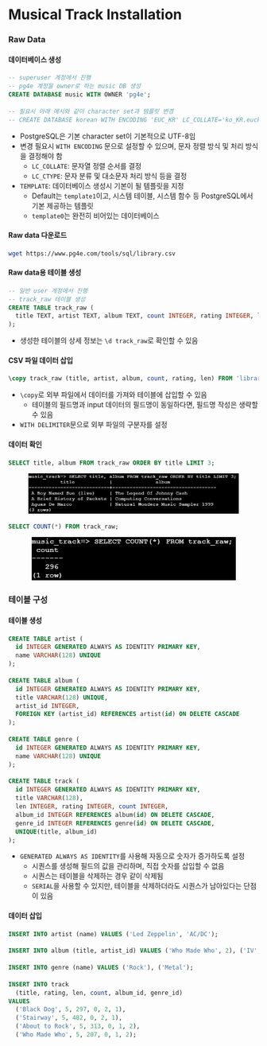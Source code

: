 # Musical Track Installation

### Raw Data

#### 데이터베이스 생성

```sql
-- superuser 계정에서 진행
-- pg4e 계정을 owner로 하는 music DB 생성
CREATE DATABASE music WITH OWNER 'pg4e';

-- 필요시 아래 예시와 같이 character set과 템플릿 변경
-- CREATE DATABASE korean WITH ENCODING 'EUC_KR' LC_COLLATE='ko_KR.euckr' LC_CTYPE='ko_KR.euckr' TEMPLATE=template0;
```

- PostgreSQL은 기본 character set이 기본적으로 UTF-8임
- 변경 필요시 `WITH ENCODING` 문으로 설정할 수 있으며, 문자 정렬 방식 및 처리 방식을 결정해야 함
  - `LC_COLLATE`: 문자열 정렬 순서를 결정
  - `LC_CTYPE`: 문자 분류 및 대소문자 처리 방식 등을 결정
- `TEMPLATE`: 데이터베이스 생성시 기본이 될 템플릿을 지정
  - Default는 `template1`이고, 시스템 테이블, 시스템 함수 등 PostgreSQL에서 기본 제공하는 템플릿
  - `template0`는 완전히 비어있는 데이터베이스

#### Raw data 다운로드

```bash
wget https://www.pg4e.com/tools/sql/library.csv
```

#### Raw data용 테이블 생성

```sql
-- 일반 user 계정에서 진행
-- track_raw 테이블 생성
CREATE TABLE track_raw (
  title TEXT, artist TEXT, album TEXT, count INTEGER, rating INTEGER, len INTEGER
);
```

- 생성한 테이블의 상세 정보는 `\d track_raw`로 확인할 수 있음

#### CSV 파일 데이터 삽입

```sql
\copy track_raw (title, artist, album, count, rating, len) FROM 'library.csv' WITH DELIMITER ',' CSV;
```

- `\copy`로 외부 파일에서 데이터를 가져와 테이블에 삽입할 수 있음
  - 테이블의 필드명과 input 데이터의 필드명이 동일하다면, 필드명 작성은 생략할 수 있음
- `WITH DELIMITER`문으로 외부 파일의 구분자를 설정

#### 데이터 확인

```sql
SELECT title, album FROM track_raw ORDER BY title LIMIT 3;
```

<figure style="text-align: center">
  <img src="./Images/02_01.png">
</figure>

```sql
SELECT COUNT(*) FROM track_raw;
```

<figure style="text-align: center">
  <img src="./Images/02_02.png">
</figure>

### 테이블 구성

#### 테이블 생성

```sql
CREATE TABLE artist (
  id INTEGER GENERATED ALWAYS AS IDENTITY PRIMARY KEY,
  name VARCHAR(128) UNIQUE
);

CREATE TABLE album (
  id INTEGER GENERATED ALWAYS AS IDENTITY PRIMARY KEY,
  title VARCHAR(128) UNIQUE,
  artist_id INTEGER,
  FOREIGN KEY (artist_id) REFERENCES artist(id) ON DELETE CASCADE
);

CREATE TABLE genre (
  id INTEGER GENERATED ALWAYS AS IDENTITY PRIMARY KEY,
  name VARCHAR(128) UNIQUE
);

CREATE TABLE track (
  id INTEGER GENERATED ALWAYS AS IDENTITY PRIMARY KEY,
  title VARCHAR(128),
  len INTEGER, rating INTEGER, count INTEGER,
  album_id INTEGER REFERENCES album(id) ON DELETE CASCADE,
  genre_id INTEGER REFERENCES genre(id) ON DELETE CASCADE,
  UNIQUE(title, album_id)
);
```

- `GENERATED ALWAYS AS IDENTITY`를 사용해 자동으로 숫자가 증가하도록 설정
  - 시퀀스를 생성해 필드의 값을 관리하며, 직접 숫자를 삽입할 수 없음
  - 시퀀스는 테이블을 삭제하는 경우 같이 삭제됨
  - `SERIAL`을 사용할 수 있지만, 테이블을 삭제하더라도 시퀀스가 남아있다는 단점이 있음

#### 데이터 삽입

```sql
INSERT INTO artist (name) VALUES ('Led Zeppelin', 'AC/DC');

INSERT INTO album (title, artist_id) VALUES ('Who Made Who', 2), ('IV', 1);

INSERT INTO genre (name) VALUES ('Rock'), ('Metal');

INSERT INTO track
  (title, rating, len, count, album_id, genre_id)
VALUES 
  ('Black Dog', 5, 297, 0, 2, 1),
  ('Stairway', 5, 482, 0, 2, 1),
  ('About to Rock', 5, 313, 0, 1, 2),
  ('Who Made Who', 5, 207, 0, 1, 2);
```